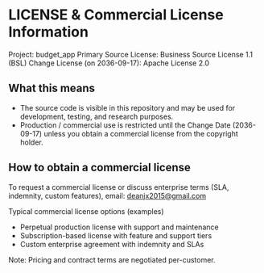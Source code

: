 LICENSE & Commercial License Information
======================================

Project: budget_app
Primary Source License: Business Source License 1.1 (BSL)
Change License (on 2036-09-17): Apache License 2.0

What this means
---------------
- The source code is visible in this repository and may be used for
  development, testing, and research purposes.
- Production / commercial use is restricted until the Change Date
  (2036-09-17) unless you obtain a commercial license from the
  copyright holder.

How to obtain a commercial license
----------------------------------
To request a commercial license or discuss enterprise terms (SLA,
indemnity, custom features), email: deanjx2015@gmail.com

Typical commercial license options (examples)
- Perpetual production license with support and maintenance
- Subscription-based license with feature and support tiers
- Custom enterprise agreement with indemnity and SLAs

Note: Pricing and contract terms are negotiated per-customer.

